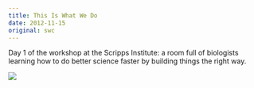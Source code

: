 ```yaml
---
title: This Is What We Do
date: 2012-11-15
original: swc
---
```

<p>Day 1 of the workshop at the Scripps Institute: a room full of biologists learning how to do better science faster by building things the right way.</p>
<p>
  <img src="@root/files/2012/11/scripps-day-1-300x224.jpg" class="centered">
</p>
